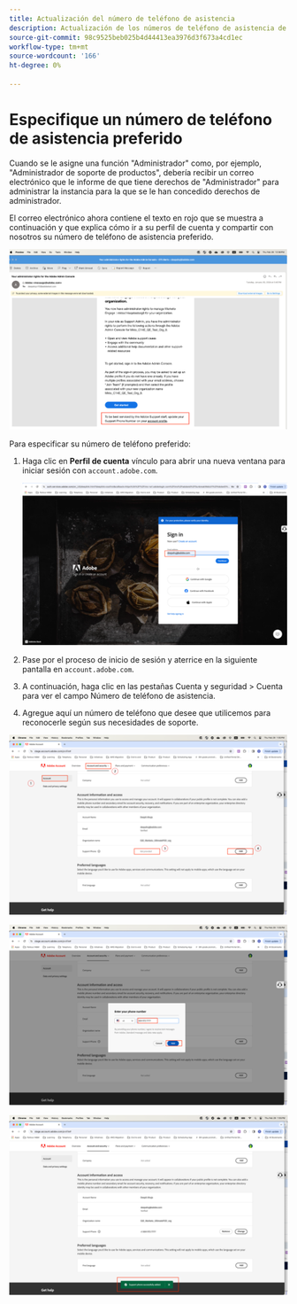 ```yaml
---
title: Actualización del número de teléfono de asistencia
description: Actualización de los números de teléfono de asistencia de Adobe. Especifique su número de teléfono de asistencia preferido.
source-git-commit: 98c9525beb025b4d44413ea3976d3f673a4cd1ec
workflow-type: tm+mt
source-wordcount: '166'
ht-degree: 0%

---
```


# Especifique un número de teléfono de asistencia preferido

Cuando se le asigne una función &quot;Administrador&quot; como, por ejemplo, &quot;Administrador de soporte de productos&quot;, debería recibir un correo electrónico que le informe de que tiene derechos de &quot;Administrador&quot; para administrar la instancia para la que se le han concedido derechos de administrador.

El correo electrónico ahora contiene el texto en rojo que se muestra a continuación y que explica cómo ir a su perfil de cuenta y compartir con nosotros su número de teléfono de asistencia preferido.

![número de soporte preferido](assets/admin-console-1.png)

Para especificar su número de teléfono preferido:

1. Haga clic en **Perfil de cuenta** vínculo para abrir una nueva ventana para iniciar sesión con `account.adobe.com`.

   ![iniciar sesión](assets/sign-in.png)

1. Pase por el proceso de inicio de sesión y aterrice en la siguiente pantalla en `account.adobe.com`.
1. A continuación, haga clic en las pestañas Cuenta y seguridad > Cuenta para ver el campo Número de teléfono de asistencia.
1. Agregue aquí un número de teléfono que desee que utilicemos para reconocerle según sus necesidades de soporte.

![especificar detalles](assets/account-info.png)

![agregar número de teléfono](assets/enter-phone-number.png)

![resultados](assets/result.png)
